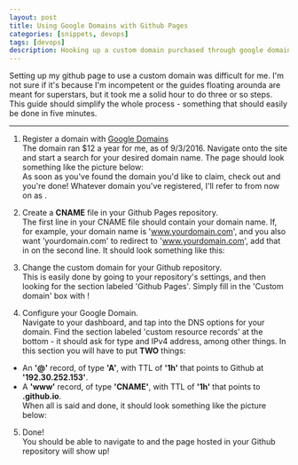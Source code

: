 ```yaml
---
layout: post
title: Using Google Domains with Github Pages
categories: [snippets, devops]
tags: [devops]
description: Hooking up a custom domain purchased through google domains with your site hosted through github - no more <username>.github.io sites!
---
```


Setting up my github page to use a custom domain was difficult for me. I'm not sure if it's because I'm incompetent or the guides
floating arounda are meant for superstars, but it took me a solid hour to do three or so steps. This guide should simplify the 
whole process - something that should easily be done in five minutes.

***
1. Register a domain with [Google Domains](https://domains.google/)  
    The domain ran $12 a year for me, as of 9/3/2016. Navigate onto the site and start a search for your desired domain name. The page should look something like the picture below:  
    As soon as you've found the domain you'd like to claim, check out and you're done! Whatever domain you've registered, I'll refer to from now on as <yourdomain>.  

2. Create a **CNAME** file in your Github Pages repository.  
  The first line in your CNAME file should contain your domain name. If, for example, your domain name is 'www.yourdomain.com', 
  and you also want 'yourdomain.com' to redirect to 'www.yourdomain.com', add that in on the second line. It should look something
  like this:

3. Change the custom domain for your Github repository.  
  This is easily done by going to your repository's settings, and then looking for the section labeled 'Github Pages'. Simply fill
  in the 'Custom domain' box with <yourdomain>!

4. Configure your Google Domain.  
  Navigate to your dashboard, and tap into the DNS options for your domain. Find the section labeled 'custom resource records' at the bottom - it should ask for type and IPv4 address, among other things. In this section you will have to put **TWO** things:

  - An **'@'** record, of type **'A'**, with TTL of **'1h'** that points to Github at **'192.30.252.153'**.
  - A **'www'** record, of type **'CNAME'**, with TTL of **'1h'** that points to **<yourusername>.github.io**.  
  When all is said and done, it should look something like the picture below:

5. Done!  
  You should be able to navigate to <yourdomain> and the page hosted in your Github repository will show up!
